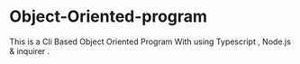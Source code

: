 # Object-Oriented-program
This is a Cli Based Object Oriented Program With using Typescript , Node.js &amp; inquirer .
